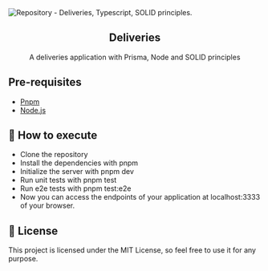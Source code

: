 <img alt="Repository - Deliveries, Typescript, SOLID principles." src="https://i.imgur.com/fEzgEOS.png">
<h2 align="center">
  Deliveries
</h2>
<p align="center">
  A deliveries application with Prisma, Node and SOLID principles
</p>

## Pre-requisites

- [Pnpm](https://pnpm.js.org/)
- [Node.js](https://nodejs.org/)

## 🚀 How to execute

- Clone the repository
- Install the dependencies with pnpm
- Initialize the server with pnpm dev
- Run unit tests with pnpm test
- Run e2e tests with pnpm test:e2e
- Now you can access the endpoints of your application at localhost:3333 of your browser.

## :memo: License

This project is licensed under the MIT License, so feel free to use it for any purpose.
